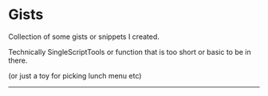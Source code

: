 # Gists

Collection of some gists or snippets I created.

Technically SingleScriptTools or function that is too short or basic to be in there.

(or just a toy for picking lunch menu etc)

---

